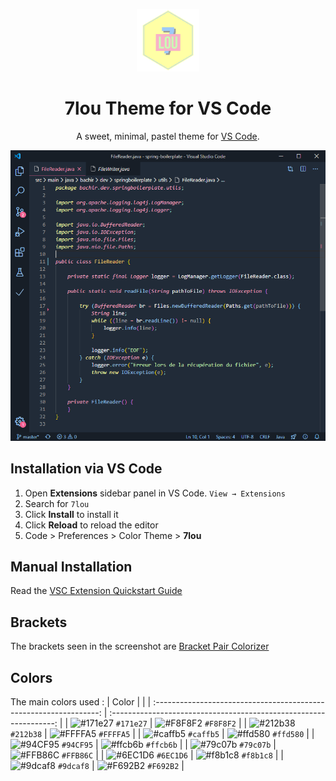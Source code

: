 <p align="center">
  <img alt="7lou Logo" src="https://raw.githubusercontent.com/bachiramiri/7lou-vscode/master/images/7lou_logo.png" width="100" />
</p>
<h1 align="center">
  7lou Theme for VS Code
</h1>
<p align="center">
  A sweet, minimal, pastel theme for <a href="">VS Code</a>.
</p>

![demo](https://raw.githubusercontent.com/bachiramiri/7lou-vscode/master/images/7lou_demo.png)

## Installation via VS Code

1. Open **Extensions** sidebar panel in VS Code. `View → Extensions`
2. Search for `7lou`
3. Click **Install** to install it
4. Click **Reload** to reload the editor
5. Code > Preferences > Color Theme > **7lou**

## Manual Installation

Read the [VSC Extension Quickstart Guide](https://github.com/bchiang7/halcyon-vscode/blob/master/vsc-extension-quickstart.md)

## Brackets 

The brackets seen in the screenshot are [Bracket Pair Colorizer](https://marketplace.visualstudio.com/items?itemName=CoenraadS.bracket-pair-colorizer)  

## Colors 

The main colors used : 
|                               Color                                | |
| :----------------------------------------------------------------: | :----------------------------------------------------------------: | 
| ![#171e27](https://via.placeholder.com/10/171e27?text=+) `#171e27` | ![#F8F8F2](https://via.placeholder.com/10/F8F8F2?text=+) `#F8F8F2` |
| ![#212b38](https://via.placeholder.com/10/212b38?text=+) `#212b38` | ![#FFFFA5](https://via.placeholder.com/10/FFFFA5?text=+) `#FFFFA5` |
| ![#caffb5](https://via.placeholder.com/10/caffb5?text=+) `#caffb5` | ![#ffd580](https://via.placeholder.com/10/ffd580?text=+) `#ffd580` | 
| ![#94CF95](https://via.placeholder.com/10/94CF95?text=+) `#94CF95` | ![#ffcb6b](https://via.placeholder.com/10/ffcb6b?text=+) `#ffcb6b` | 
| ![#79c07b](https://via.placeholder.com/10/79c07b?text=+) `#79c07b` | ![#FFB86C](https://via.placeholder.com/10/FFB86C?text=+) `#FFB86C` | 
| ![#6EC1D6](https://via.placeholder.com/10/6EC1D6?text=+) `#6EC1D6` | ![#f8b1c8](https://via.placeholder.com/10/f8b1c8?text=+) `#f8b1c8` | 
| ![#9dcaf8](https://via.placeholder.com/10/9dcaf8?text=+) `#9dcaf8` | ![#F692B2](https://via.placeholder.com/10/F692B2?text=+) `#F692B2` | 


